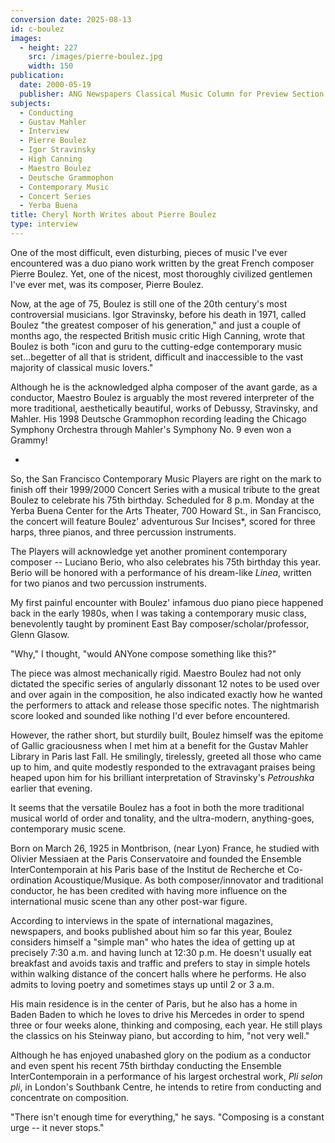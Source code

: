 ```yaml
---
conversion date: 2025-08-13
id: c-boulez
images:
  - height: 227
    src: /images/pierre-boulez.jpg
    width: 150
publication:
  date: 2000-05-19
  publisher: ANG Newspapers Classical Music Column for Preview Section
subjects:
  - Conducting
  - Gustav Mahler
  - Interview
  - Pierre Boulez
  - Igor Stravinsky
  - High Canning
  - Maestro Boulez
  - Deutsche Grammophon
  - Contemporary Music
  - Concert Series
  - Yerba Buena
title: Cheryl North Writes about Pierre Boulez
type: interview
---
```


One of the most difficult, even disturbing, pieces of music I've ever encountered was a duo piano work written by the great French composer Pierre Boulez. Yet, one of the nicest, most thoroughly civilized gentlemen I've ever met, was its composer, Pierre Boulez.

Now, at the age of 75, Boulez is still one of the 20th century's most controversial musicians. Igor Stravinsky, before his death in 1971, called Boulez "the greatest composer of his generation," and just a couple of months ago, the respected British music critic High Canning, wrote that Boulez is both "icon and guru to the cutting-edge contemporary music set...begetter of all that is strident, difficult and inaccessible to the vast majority of classical music lovers."

Although he is the acknowledged alpha composer of the avant garde, as a conductor, Maestro Boulez is arguably the most revered interpreter of the more traditional, aesthetically beautiful, works of Debussy, Stravinsky, and Mahler. His 1998 Deutsche Grammophon recording leading the Chicago Symphony Orchestra through Mahler's Symphony No. 9 even won a Grammy!

*

So, the San Francisco Contemporary Music Players are right on the mark to finish off their 1999/2000 Concert Series with a musical tribute to the great Boulez to celebrate his 75th birthday. Scheduled for 8 p.m. Monday at the Yerba Buena Center for the Arts Theater, 700 Howard St., in San Francisco, the concert will feature Boulez' adventurous Sur Incises*, scored for three harps, three pianos, and three percussion instruments.

The Players will acknowledge yet another prominent contemporary composer -- Luciano Berio, who also celebrates his 75th birthday this year. Berio will be honored with a performance of his dream-like *Linea*, written for two pianos and two percussion instruments.

My first painful encounter with Boulez' infamous duo piano piece happened back in the early 1980s, when I was taking a contemporary music class, benevolently taught by prominent East Bay composer/scholar/professor, Glenn Glasow.

"Why," I thought, "would ANYone compose something like this?"

The piece was almost mechanically rigid. Maestro Boulez had not only dictated the specific series of angularly dissonant 12 notes to be used over and over again in the composition, he also indicated exactly how he wanted the performers to attack and release those specific notes. The nightmarish score looked and sounded like nothing I'd ever before encountered.

However, the rather short, but sturdily built, Boulez himself was the epitome of Gallic graciousness when I met him at a benefit for the Gustav Mahler Library in Paris last Fall. He smilingly, tirelessly, greeted all those who came up to him, and quite modestly responded to the extravagant praises being heaped upon him for his brilliant interpretation of Stravinsky's *Petroushka* earlier that evening.

It seems that the versatile Boulez has a foot in both the more traditional musical world of order and tonality, and the ultra-modern, anything-goes, contemporary music scene.

Born on March 26, 1925 in Montbrison, (near Lyon) France, he studied with Olivier Messiaen at the Paris Conservatoire and founded the Ensemble InterContemporain at his Paris base of the Institut de Recherche et Co-ordination Acoustique/Musique. As both composer/innovator and traditional conductor, he has been credited with having more influence on the international music scene than any other post-war figure.

According to interviews in the spate of international magazines, newspapers, and books published about him so far this year, Boulez considers himself a "simple man" who hates the idea of getting up at precisely 7:30 a.m. and having lunch at 12:30 p.m. He doesn't usually eat breakfast and avoids taxis and traffic and prefers to stay in simple hotels within walking distance of the concert halls where he performs. He also admits to loving poetry and sometimes stays up until 2 or 3 a.m.

His main residence is in the center of Paris, but he also has a home in Baden Baden to which he loves to drive his Mercedes in order to spend three or four weeks alone, thinking and composing, each year. He still plays the classics on his Steinway piano, but according to him, "not very well."

Although he has enjoyed unabashed glory on the podium as a conductor and even spent his recent 75th birthday conducting the Ensemble InterContemporain in a performance of his largest orchestral work, *Pli selon pli*, in London's Southbank Centre, he intends to retire from conducting and concentrate on composition.

"There isn't enough time for everything," he says. "Composing is a constant urge -- it never stops."


